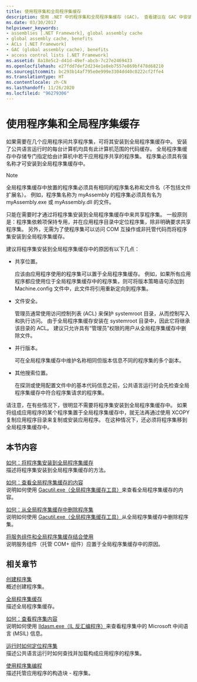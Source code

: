 ```yaml
---
title: 使用程序集和全局程序集缓存
description: 使用 .NET 中的程序集和全局程序集缓存 (GAC)。 查看建议在 GAC 中安装程序集的原因。
ms.date: 03/30/2017
helpviewer_keywords:
- assemblies [.NET Framework], global assembly cache
- global assembly cache, benefits
- ACLs [.NET Framework]
- GAC (global assembly cache), benefits
- access control lists [.NET Framework]
ms.assetid: 8a18e5c2-d41d-49ef-abcb-7c27e2469433
ms.openlocfilehash: e27fdd7def2d234e1e8eb7557e869bf478d68210
ms.sourcegitcommit: bc293b14af795e0e999e3304dd40c0222cf2ffe4
ms.translationtype: HT
ms.contentlocale: zh-CN
ms.lasthandoff: 11/26/2020
ms.locfileid: "96279306"
---
```

# <a name="working-with-assemblies-and-the-global-assembly-cache"></a>使用程序集和全局程序集缓存

如果需要在几个应用程序间共享程序集，可将其安装到全局程序集缓存中。 安装了公共语言运行时的每台计算机均具有此计算机范围的代码缓存。 全局程序集缓存中存储专门指定给由计算机中若干应用程序共享的程序集。 程序集必须具有强名称才可安装到全局程序集缓存中。  
  
> [!NOTE]
> 全局程序集缓存中放置的程序集必须具有相同的程序集名称和文件名（不包括文件扩展名）。 例如，程序集名称为 myAssembly 的程序集必须具有名为 myAssembly.exe 或 myAssembly.dll 的文件。  
  
只能在需要时才通过将程序集安装到全局程序集缓存中来共享程序集。 一般原则是：程序集依赖项保持专用，并在应用程序目录中定位程序集，除非明确要求共享程序集。 另外，无需为了使程序集可以访问 COM 互操作或非托管代码而将程序集安装到全局程序集缓存。  
  
建议将程序集安装到全局程序集缓存中的原因有以下几点：  
  
- 共享位置。  
  
     应该由应用程序使用的程序集可以置于全局程序集缓存。 例如，如果所有应用程序都应使用位于全局程序集缓存中的程序集，则可将版本策略语句添加到 Machine.config 文件中，此文件将引用重新定向到程序集。  
  
- 文件安全。  
  
     管理员通常使用访问控制列表 (ACL) 来保护 systemroot 目录，从而控制写入和执行访问。 由于全局程序集缓存安装在 systemroot 目录中，因此它将继承该目录的 ACL。 建议只允许具有“管理员”权限的用户从全局程序集缓存中删除文件。  
  
- 并行版本。  
  
     可在全局程序集缓存中维护名称相同但版本信息不同的程序集的多个副本。  
  
- 其他搜索位置。  
  
     在探测或使用配置文件中的基本代码信息之前，公共语言运行时会先检查全局程序集缓存中符合程序集请求的程序集。  
  
 请注意，在有些情况下，很明显不需要将程序集安装到全局程序集缓存中。 如果将组成应用程序的某个程序集置于全局程序集缓存中，就无法再通过使用 XCOPY 复制应用程序目录来复制或安装应用程序。 在这种情况下，还必须将程序集移到全局程序集缓存中。  
  
## <a name="in-this-section"></a>本节内容  

[如何：将程序集安装到全局程序集缓存](install-assembly-into-gac.md)  
描述将程序集安装到全局程序集缓存的方法。  
  
[如何：查看全局程序集缓存的内容](how-to-view-the-contents-of-the-gac.md)  
说明如何使用 [Gacutil.exe（全局程序集缓存工具）](../tools/gacutil-exe-gac-tool.md)来查看全局程序集缓存的内容。  
  
[如何：从全局程序集缓存中删除程序集](how-to-remove-an-assembly-from-the-gac.md)  
说明如何使用 [Gacutil.exe（全局程序集缓存工具）](../tools/gacutil-exe-gac-tool.md)从全局程序集缓存中删除程序集。  
  
[将服务组件和全局程序集缓存结合使用](use-serviced-components-with-the-gac.md)  
说明服务组件（托管 COM+ 组件）应置于全局程序集缓存中的原因。  
  
## <a name="related-sections"></a>相关章节  

[创建程序集](../../standard/assembly/create.md)  
概述创建程序集。  
  
[全局程序集缓存](gac.md)  
描述全局程序集缓存。  
  
[如何：查看程序集内容](../../standard/assembly/view-contents.md)  
说明如何使用 [Ildasm.exe（IL 反汇编程序）](../tools/ildasm-exe-il-disassembler.md)来查看程序集中的 Microsoft 中间语言 (MSIL) 信息。  
  
[运行时如何定位程序集](../deployment/how-the-runtime-locates-assemblies.md)  
描述公共语言运行时如何查找并加载构成应用程序的程序集。  
  
[使用程序集编程](../../standard/assembly/index.md)  
描述托管应用程序的构造块 - 程序集。
